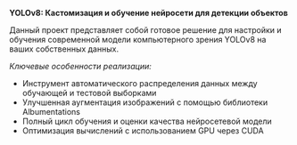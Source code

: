 **YOLOv8: Кастомизация и обучение нейросети для детекции объектов**

Данный проект представляет собой готовое решение для настройки и обучения современной модели компьютерного зрения YOLOv8 на ваших собственных данных.

*Ключевые особенности реализации:*

- Инструмент автоматического распределения данных между обучающей и тестовой выборками
- Улучшенная аугментация изображений с помощью библиотеки Albumentations
- Полный цикл обучения и оценки качества нейросетевой модели
- Оптимизация вычислений с использованием GPU через CUDA

